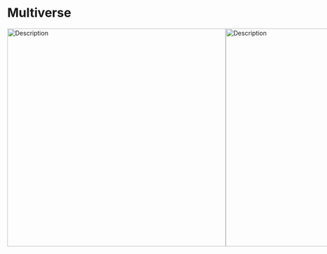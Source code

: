 # Multiverse
<div style="display:flex;">
<img src="https://sudipacharya456.com.np/multiverse-desktop.png" height="500" alt="Description">
<img src="https://sudipacharya456.com.np/multiverse-mobile.jpg" height="500" alt="Description">  
  
</div>

